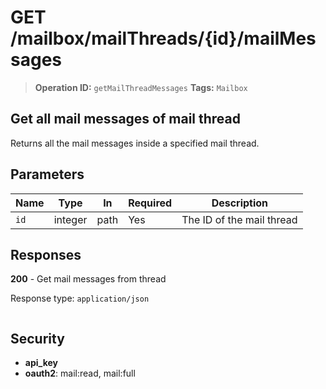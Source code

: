 # GET /mailbox/mailThreads/{id}/mailMessages

> **Operation ID:** `getMailThreadMessages`
> **Tags:** `Mailbox`

## Get all mail messages of mail thread

Returns all the mail messages inside a specified mail thread.

## Parameters

| Name | Type | In | Required | Description |
|------|------|-------|----------|-------------|
| `id` | integer | path | Yes | The ID of the mail thread |

## Responses

**200** - Get mail messages from thread

Response type: `application/json`

```

```


## Security

- **api_key**
- **oauth2**: mail:read, mail:full